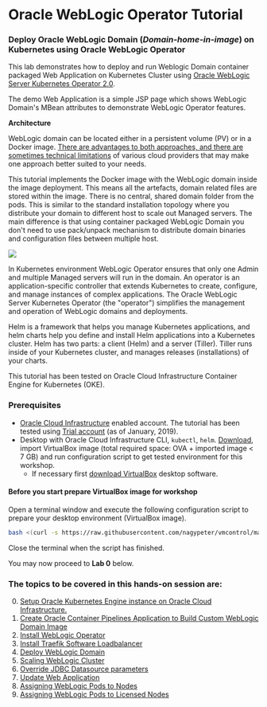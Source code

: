 # Oracle WebLogic Operator Tutorial #

### Deploy Oracle WebLogic Domain (*Domain-home-in-image*) on Kubernetes using Oracle WebLogic Operator  ###

This lab demonstrates how to deploy and run Weblogic Domain container packaged Web Application on Kubernetes Cluster using [Oracle WebLogic Server Kubernetes Operator 2.0](https://github.com/oracle/weblogic-kubernetes-operator).

The demo Web Application is a simple JSP page which shows WebLogic Domain's MBean attributes to demonstrate WebLogic Operator features.

**Architecture**

WebLogic domain can be located either in a persistent volume (PV) or in a Docker image. [There are advantages to both approaches, and there are sometimes technical limitations](https://github.com/oracle/weblogic-kubernetes-operator/blob/2.0/site/domains.md#create-and-manage-weblogic-domains) of various cloud providers that may make one approach better suited to your needs.

This tutorial implements the Docker image with the WebLogic domain inside the image deployment. This means all the artefacts, domain related files are stored within the image. There is no central, shared domain folder from the pods. This is similar to the standard installation topology where you distribute your domain to different host to scale out Managed servers. The main difference is that using container packaged WebLogic Domain you don't need to use pack/unpack mechanism to distribute domain binaries and configuration files between multiple host.

![](images/wlsonk8s.domain-home-in-image.png)

In Kubernetes environment WebLogic Operator ensures that only one Admin and multiple Managed servers will run in the domain. An operator is an application-specific controller that extends Kubernetes to create, configure, and manage instances of complex applications. The Oracle WebLogic Server Kubernetes Operator (the "operator") simplifies the management and operation of WebLogic domains and deployments.

Helm is a framework that helps you manage Kubernetes applications, and helm charts help you define and install Helm applications into a Kubernetes cluster. Helm has two parts: a client (Helm) and a server (Tiller). Tiller runs inside of your Kubernetes cluster, and manages releases (installations) of your charts.

This tutorial has been tested on Oracle Cloud Infrastructure Container Engine for Kubernetes (OKE).

### Prerequisites ###

- [Oracle Cloud Infrastructure](https://cloud.oracle.com/en_US/cloud-infrastructure) enabled account. The tutorial has been tested using [Trial account](https://myservices.us.oraclecloud.com/mycloud/signup) (as of January, 2019).
- Desktop with Oracle Cloud Infrastructure CLI, `kubectl`, `helm`. [Download](https://drive.google.com/file/d/140JW-H5zzh0P709W-hdUPcbw_HZy2XcX), import VirtualBox image (total required space: OVA + imported image < 7 GB) and run configuration script to get tested environment for this workshop.
  - If necessary first [download VirtualBox](https://www.virtualbox.org/wiki/Downloads) desktop software.

#### Before you start prepare VirtualBox image for workshop ####

Open a terminal window and execute the following configuration script to prepare your desktop environment (VirtualBox image).
```bash
bash <(curl -s https://raw.githubusercontent.com/nagypeter/vmcontrol/master/setup-operator-workshop.sh)
```
Close the terminal when the script has finished.

You may now proceed to **Lab 0** below.

### The topics to be covered in this hands-on session are: ###

0. [Setup Oracle Kubernetes Engine instance on Oracle Cloud Infrastructure.](setup.oke.md)
1. [Create Oracle Container Pipelines Application to Build Custom WebLogic Domain Image](build.weblogic.image.pipeline.md)
2. [Install WebLogic Operator](install.operator.md)
3. [Install Traefik Software Loadbalancer](install.traefik.md)
4. [Deploy WebLogic Domain](deploy.weblogic.md)
5. [Scaling WebLogic Cluster](scale.weblogic.md)
6. [Override JDBC Datasource parameters](override.jdbc.md)
7. [Update Web Application](update.application.md)
8. [Assigning WebLogic Pods to Nodes](node.selector.md)
9. [Assigning WebLogic Pods to Licensed Nodes](node.selector.license.md)

